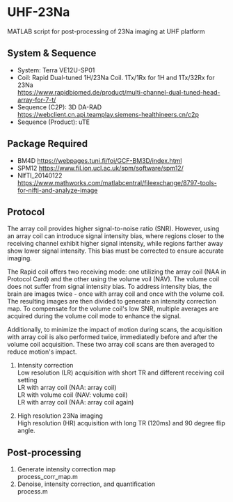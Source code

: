 # UHF-23Na
MATLAB script for post-processing of 23Na imaging at UHF platform <br />

## System & Sequence
* System: Terra VE12U-SP01
* Coil: Rapid Dual-tuned 1H/23Na Coil. 1Tx/1Rx for 1H and 1Tx/32Rx for 23Na <br />
<https://www.rapidbiomed.de/product/multi-channel-dual-tuned-head-array-for-7-t/> <br />
* Sequence (C2P): 3D DA-RAD	<br />
<https://webclient.cn.api.teamplay.siemens-healthineers.cn/c2p> <br />
* Sequence (Product): uTE

## Package Required
* BM4D <https://webpages.tuni.fi/foi/GCF-BM3D/index.html> <br />
* SPM12 <https://www.fil.ion.ucl.ac.uk/spm/software/spm12/> <br />
* NIfTI_20140122 <https://www.mathworks.com/matlabcentral/fileexchange/8797-tools-for-nifti-and-analyze-image> <br />

## Protocol
The array coil provides higher signal-to-noise ratio (SNR). However, using an array coil can introduce signal intensity bias, where regions closer to the receiving channel exhibit higher signal intensity, while regions farther away show lower signal intensity. This bias must be corrected to ensure accurate imaging. <br />

The Rapid coil offers two receiving mode: one utilizing the array coil (NAA in Protocol Card) and the other using the volume voil (NAV). The volume coil does not suffer from signal intensity bias. To address intensity bias, the brain are images twice - once with array coil and once with the volume coil. The resulting images are then divided to generate an intensity correction map. To compensate for the volume coil's low SNR, multiple averages are acquired during the volume coil mode to enhance the signal. <br />

Additionally, to minimize the impact of motion during scans, the acquisition with array coil is also performed twice, immediatedly before and after the volume coil acquisition. These two array coil scans are then averaged to reduce motion's impact. <br />

1. Intensity correction <br />
Low resolution (LR) acquisition with short TR and different receiving coil setting <br />
LR with array coil (NAA: array coil) <br />
LR with volume coil (NAV: volume coil) <br />
LR with array coil (NAA: array coil again) <br />

2. High resolution 23Na imaging <br />
High resolution (HR) acquisition with long TR (120ms) and 90 degree flip angle. <br />

## Post-processing
1. Generate intensity correction map <br />
process_corr_map.m
2. Denoise, intensity correction, and quantification <br />
process.m
